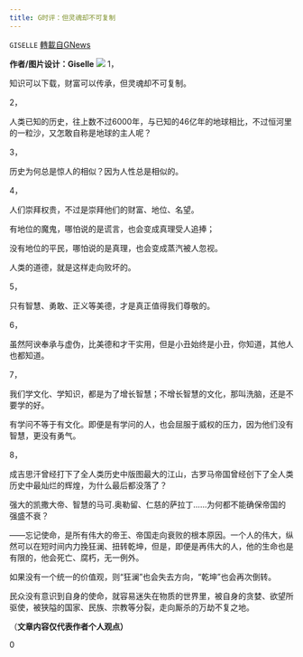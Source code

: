 ```yaml
---
title: G时评：但灵魂却不可复制
---
```

`GISELLE` [轉載自GNews](https://gnews.org/zh-hans/1545117/)

**作者/图片设计：Giselle**
![](https://assets.gnews.org/wp-content/uploads/2021/09/绿叶.png)
1，

知识可以下载，财富可以传承，但灵魂却不可复制。

2，

人类已知的历史，往上数不过6000年，与已知的46亿年的地球相比，不过恒河里的一粒沙，又怎敢自称是地球的主人呢？

3，

历史为何总是惊人的相似？因为人性总是相似的。

4，

人们崇拜权贵，不过是崇拜他们的财富、地位、名望。

有地位的魔鬼，哪怕说的是谎言，也会变成真理受人追捧；

没有地位的平民，哪怕说的是真理，也会变成蒸汽被人忽视。

人类的道德，就是这样走向败坏的。

5，

只有智慧、勇敢、正义等美德，才是真正值得我们尊敬的。

6，

虽然阿谀奉承与虚伪，比美德和才干实用，但是小丑始终是小丑，你知道，其他人也都知道。

7，

我们学文化、学知识，都是为了增长智慧；不增长智慧的文化，那叫洗脑，还是不要学的好。

有学问不等于有文化。即便是有学问的人，也会屈服于威权的压力，因为他们没有智慧，更没有勇气。

8，

成吉思汗曾经打下了全人类历史中版图最大的江山，古罗马帝国曾经创下了全人类历史中最灿烂的辉煌，为什么最后都没落了？

强大的凯撒大帝、智慧的马可.奥勒留、仁慈的萨拉丁……为何都不能确保帝国的强盛不衰？

——忘记使命，是所有伟大的帝王、帝国走向衰败的根本原因。一个人的伟大，纵然可以在短时间内力挽狂澜、扭转乾坤，但是，即便是再伟大的人，他的生命也是有限的，他会死亡、腐朽，无一例外。

如果没有一个统一的价值观，则“狂澜”也会失去方向，“乾坤”也会再次倒转。

民众没有意识到自身的使命，就容易迷失在物质的世界里，被自身的贪婪、欲望所驱使，被狭隘的国家、民族、宗教等分裂，走向厮杀的万劫不复之地。

（**文章内容仅代表作者个人观点）**

0
